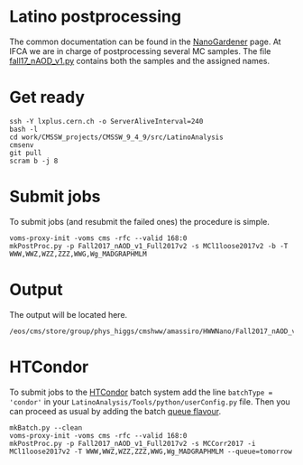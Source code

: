 # Latino postprocessing

The common documentation can be found in the [NanoGardener](https://github.com/latinos/LatinoAnalysis/tree/master/NanoGardener) page. At IFCA we are in charge of postprocessing several MC samples. The file [fall17_nAOD_v1.py](https://github.com/latinos/LatinoAnalysis/blob/master/NanoGardener/python/framework/samples/fall17_nAOD_v1.py) contains both the samples and the assigned names.

# Get ready

    ssh -Y lxplus.cern.ch -o ServerAliveInterval=240
    bash -l
    cd work/CMSSW_projects/CMSSW_9_4_9/src/LatinoAnalysis
    cmsenv
    git pull
    scram b -j 8

# Submit jobs

To submit jobs (and resubmit the failed ones) the procedure is simple.

    voms-proxy-init -voms cms -rfc --valid 168:0
    mkPostProc.py -p Fall2017_nAOD_v1_Full2017v2 -s MCl1loose2017v2 -b -T WWW,WWZ,WZZ,ZZZ,WWG,Wg_MADGRAPHMLM

# Output

The output will be located here.

    /eos/cms/store/group/phys_higgs/cmshww/amassiro/HWWNano/Fall2017_nAOD_v1_Full2017v2/MCl1loose2017v2/

# HTCondor

To submit jobs to the [HTCondor](http://batchdocs.web.cern.ch/batchdocs/local/quick.html) batch system add the line `batchType = 'condor'` in your `LatinoAnalysis/Tools/python/userConfig.py` file. Then you can proceed as usual by adding the batch [queue flavour](https://twiki.cern.ch/twiki/bin/view/ABPComputing/LxbatchHTCondor).

    mkBatch.py --clean
    voms-proxy-init -voms cms -rfc --valid 168:0
    mkPostProc.py -p Fall2017_nAOD_v1_Full2017v2 -s MCCorr2017 -i MCl1loose2017v2 -T WWW,WWZ,WZZ,ZZZ,WWG,Wg_MADGRAPHMLM --queue=tomorrow


